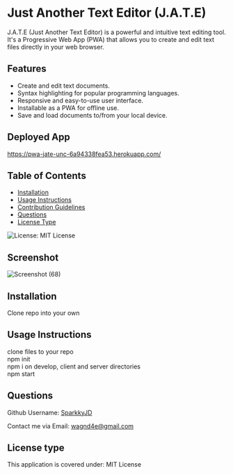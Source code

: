 # Just Another Text Editor (J.A.T.E)

J.A.T.E (Just Another Text Editor) is a powerful and intuitive text editing tool. It's a Progressive Web App (PWA) that allows you to create and edit text files directly in your web browser.

## Features

- Create and edit text documents.
- Syntax highlighting for popular programming languages.
- Responsive and easy-to-use user interface.
- Installable as a PWA for offline use.
- Save and load documents to/from your local device.

## Deployed App 
https://pwa-jate-unc-6a94338fea53.herokuapp.com/

## Table of Contents
- [Installation](#installation)
- [Usage Instructions](#usage-instructions)
- [Contribution Guidelines](#contribution-guidelines)
- [Questions](#questions)
- [License Type](#license-type)

![License: MIT License](https://img.shields.io/badge/License-MIT%20License-brightgreen.svg)

## Screenshot

![Screenshot (68)](https://github.com/SparkkyJD/PWA-JATE/assets/127361245/4096b0d9-0131-4121-89d3-b7fee05142cc)

## Installation
Clone repo into your own

## Usage Instructions
clone files to your repo <br>
npm init <br>
npm i on develop, client and server directories <br>
npm start


## Questions <a name="github"></a>
 Github Username: <a href="https://github.com/SparkkyJD">SparkkyJD</a>

Contact me via Email: wagnd4e@gmail.com
## License type <a name="license"></a>
This application is covered under: MIT License
